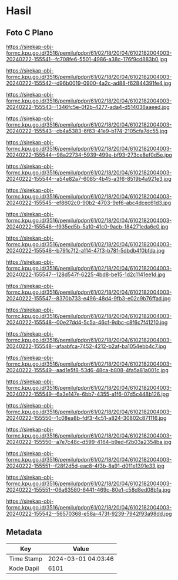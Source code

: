# Hasil

## Foto C Plano

https://sirekap-obj-formc.kpu.go.id/3516/pemilu/pdpr/61/02/18/20/04/6102182004003-20240222-155541--fc708fe6-5501-4986-a38c-176f9cd883b0.jpg

https://sirekap-obj-formc.kpu.go.id/3516/pemilu/pdpr/61/02/18/20/04/6102182004003-20240222-155542--d96b0019-0900-4a2c-ad88-f62844391fe4.jpg

https://sirekap-obj-formc.kpu.go.id/3516/pemilu/pdpr/61/02/18/20/04/6102182004003-20240222-155543--1346fc5e-0f2b-4277-ada4-d514036aaeed.jpg

https://sirekap-obj-formc.kpu.go.id/3516/pemilu/pdpr/61/02/18/20/04/6102182004003-20240222-155543--cb4a5383-6f63-41e9-b174-2105cfa7dc55.jpg

https://sirekap-obj-formc.kpu.go.id/3516/pemilu/pdpr/61/02/18/20/04/6102182004003-20240222-155544--98a22734-5939-499e-bf93-273ce8ef0d5e.jpg

https://sirekap-obj-formc.kpu.go.id/3516/pemilu/pdpr/61/02/18/20/04/6102182004003-20240222-155544--a54e82a7-6085-4b45-a3f6-8519b4a921e3.jpg

https://sirekap-obj-formc.kpu.go.id/3516/pemilu/pdpr/61/02/18/20/04/6102182004003-20240222-155545--ef8602c0-90b2-4703-9ef6-abc4dcec61d3.jpg

https://sirekap-obj-formc.kpu.go.id/3516/pemilu/pdpr/61/02/18/20/04/6102182004003-20240222-155546--f935ed5b-5a10-41c0-9acb-184271eda6c0.jpg

https://sirekap-obj-formc.kpu.go.id/3516/pemilu/pdpr/61/02/18/20/04/6102182004003-20240222-155546--b791c7f2-a114-47f3-b78f-5dbdb4f0bfda.jpg

https://sirekap-obj-formc.kpu.go.id/3516/pemilu/pdpr/61/02/18/20/04/6102182004003-20240222-155547--128d547f-6225-4bd8-be15-1d2c1141ee1d.jpg

https://sirekap-obj-formc.kpu.go.id/3516/pemilu/pdpr/61/02/18/20/04/6102182004003-20240222-155547--8370b733-e496-48d4-9fb3-e02c9b76ffad.jpg

https://sirekap-obj-formc.kpu.go.id/3516/pemilu/pdpr/61/02/18/20/04/6102182004003-20240222-155548--00e27dd4-5c5a-46cf-9dbc-c8f6c7f41210.jpg

https://sirekap-obj-formc.kpu.go.id/3516/pemilu/pdpr/61/02/18/20/04/6102182004003-20240222-155548--afaabfca-7452-4212-b2af-ba1054ebb4c7.jpg

https://sirekap-obj-formc.kpu.go.id/3516/pemilu/pdpr/61/02/18/20/04/6102182004003-20240222-155549--aad1e5f8-53d6-48ca-b808-4fa5a81a001c.jpg

https://sirekap-obj-formc.kpu.go.id/3516/pemilu/pdpr/61/02/18/20/04/6102182004003-20240222-155549--6a3e147e-6bb7-4355-a1f6-07d5c448b126.jpg

https://sirekap-obj-formc.kpu.go.id/3516/pemilu/pdpr/61/02/18/20/04/6102182004003-20240222-155550--1c08ea8b-fdf3-4c51-a824-30802c871116.jpg

https://sirekap-obj-formc.kpu.go.id/3516/pemilu/pdpr/61/02/18/20/04/6102182004003-20240222-155550--a7e7c48c-d599-4164-b9ed-f2b03a2354ba.jpg

https://sirekap-obj-formc.kpu.go.id/3516/pemilu/pdpr/61/02/18/20/04/6102182004003-20240222-155551--f28f2d5d-eac8-4f3b-8a91-d011e1391e33.jpg

https://sirekap-obj-formc.kpu.go.id/3516/pemilu/pdpr/61/02/18/20/04/6102182004003-20240222-155551--06a63580-6441-469c-80e1-c58d8ed08b1a.jpg

https://sirekap-obj-formc.kpu.go.id/3516/pemilu/pdpr/61/02/18/20/04/6102182004003-20240222-155542--56570368-e58a-473f-9239-7942f93a98dd.jpg


## Metadata

| Key        | Value               |
| ---------- | ------------------- |
| Time Stamp | 2024-03-01 04:03:46 |
| Kode Dapil | 6101                |




